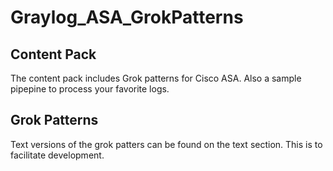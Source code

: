 # Graylog_ASA_GrokPatterns
## Content Pack
The content pack includes Grok patterns for Cisco ASA. Also a sample pipepine to process your favorite logs. 

## Grok Patterns
Text versions of the grok patters can be found on the text section. This is to facilitate development. 

